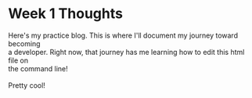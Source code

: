 <!DOCTYPE html>
<html>
<head>
        <title>Week 1 Blog</title>
</head>
<h1>Week 1 Thoughts</h1>
<body>
Here's my practice blog. This is where I'll document my journey toward becoming <br> a developer. Right now, that journey has me learning how to edit this html file on <br> the command line!
<br>
<br>
Pretty cool!
</body>
</html>
